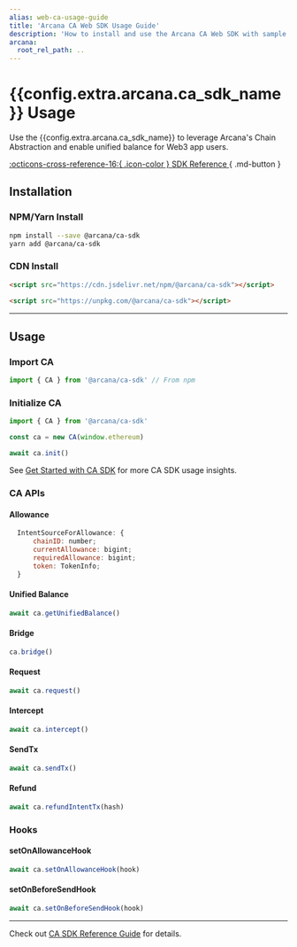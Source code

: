 ```yaml
---
alias: web-ca-usage-guide
title: 'Arcana CA Web SDK Usage Guide'
description: 'How to install and use the Arcana CA Web SDK with sample code and references.'
arcana:
  root_rel_path: ..
---
```


<!--
Note, this is a pure markdown file with no mkdocs related tags or keywords. It is a copy 
of the file in the `ca` repo: https://github.com/arcana-network/ca-sdk/blob/main/usage.md
-->

# {{config.extra.arcana.ca_sdk_name}} Usage

Use the {{config.extra.arcana.ca_sdk_name}} to leverage Arcana's Chain Abstraction and enable unified balance for Web3 app users.

[:octicons-cross-reference-16:{ .icon-color } SDK Reference ](https://casdk-dev-ref-guide.netlify.app/){ .md-button }

## Installation

### NPM/Yarn Install

```sh
npm install --save @arcana/ca-sdk
yarn add @arcana/ca-sdk
```

### CDN Install

```html
<script src="https://cdn.jsdelivr.net/npm/@arcana/ca-sdk"></script>
```

```html
<script src="https://unpkg.com/@arcana/ca-sdk"></script>
```

---

## Usage

### Import CA

```js
import { CA } from '@arcana/ca-sdk' // From npm
```

### Initialize CA

```ts
import { CA } from '@arcana/ca-sdk'

const ca = new CA(window.ethereum)

await ca.init()

```

See [Get Started with CA SDK](https://docs.arcana.network/quick-start/ca-quick-start/) for more CA SDK usage insights.

### CA APIs

#### Allowance

```js
  IntentSourceForAllowance: {
      chainID: number;
      currentAllowance: bigint;
      requiredAllowance: bigint;
      token: TokenInfo;
  }
```

#### Unified Balance

```js
await ca.getUnifiedBalance()
```

#### Bridge

```js
ca.bridge()
```

#### Request

```js
await ca.request()
```

#### Intercept

```js
await ca.intercept()
```

#### SendTx

```js
await ca.sendTx()
```

#### Refund

```js
await ca.refundIntentTx(hash)
```

### Hooks

#### setOnAllowanceHook

```js
await ca.setOnAllowanceHook(hook)
```

#### setOnBeforeSendHook

```js
await ca.setOnBeforeSendHook(hook)
```

---

Check out [CA SDK Reference Guide](https://casdk-dev-ref-guide.netlify.app/) for details.